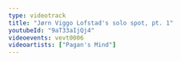 ```yaml
---
type: videotrack
title: "Jørn Viggo Lofstad's solo spot, pt. 1"
youtubeId: "9aT33aIjQj4"
videoevents: vevt0006
videoartists: ["Pagan's Mind"]
---
```

